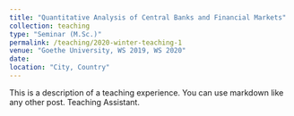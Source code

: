 ```yaml
---
title: "Quantitative Analysis of Central Banks and Financial Markets"
collection: teaching
type: "Seminar (M.Sc.)"
permalink: /teaching/2020-winter-teaching-1
venue: "Goethe University, WS 2019, WS 2020"
date: 
location: "City, Country"
---
```


This is a description of a teaching experience. You can use markdown like any other post.
Teaching Assistant.
